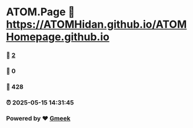 # ATOM.Page :link: https://ATOMHidan.github.io/ATOMHomepage.github.io 
### :page_facing_up: [2](https://ATOMHidan.github.io/ATOMHomepage.github.io/tag.html) 
### :speech_balloon: 0 
### :hibiscus: 428 
### :alarm_clock: 2025-05-15 14:31:45 
### Powered by :heart: [Gmeek](https://github.com/Meekdai/Gmeek)
